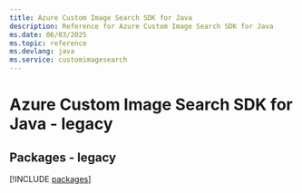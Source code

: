 ```yaml
---
title: Azure Custom Image Search SDK for Java
description: Reference for Azure Custom Image Search SDK for Java
ms.date: 06/03/2025
ms.topic: reference
ms.devlang: java
ms.service: customimagesearch
---
```

# Azure Custom Image Search SDK for Java - legacy
## Packages - legacy
[!INCLUDE [packages](custom-image-search-index.md)]